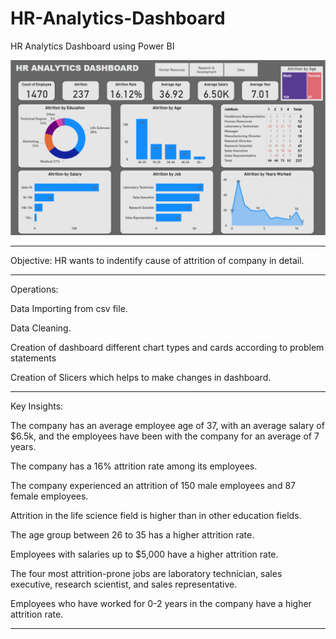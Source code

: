 # HR-Analytics-Dashboard
HR Analytics Dashboard using Power BI

![HR Analytics Dashboard](https://github.com/Abhisheksabha/HR-Analytics-Dashboard/blob/main/Screenshot%20(58).png)

--------------------------------------------------------------------------------------

Objective: HR wants to indentify cause of attrition of company in detail.

--------------------------------------------------------------------------------------

Operations:

Data Importing from csv file.

Data Cleaning.

Creation of dashboard different chart types and cards according to problem statements

Creation of Slicers which helps to make changes in dashboard.

--------------------------------------------------------------------------------------

Key Insights:

The company has an average employee age of 37, with an average salary of $6.5k, and the employees have been with the company for an average of 7 years.

The company has a 16% attrition rate among its employees.

The company experienced an attrition of 150 male employees and 87 female employees.

Attrition in the life science field is higher than in other education fields.

The age group between 26 to 35 has a higher attrition rate.

Employees with salaries up to $5,000 have a higher attrition rate.

The four most attrition-prone jobs are laboratory technician, sales executive, research scientist, and sales representative.

Employees who have worked for 0-2 years in the company have a higher attrition rate.

--------------------------------------------------------------------------------------



